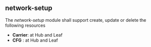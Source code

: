 ## network-setup

The *network-setup* module shall support create, update or delete the following resources
* **Carrier**: at Hub and Leaf
* **CFG** : at Hub and Leaf 

